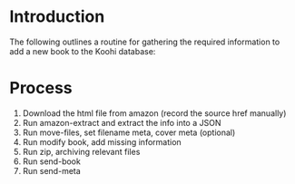 # Introduction
The following outlines a routine for gathering the required information to add a new book to the Koohi database:

# Process
1. Download the html file from amazon (record the source href manually)
2. Run amazon-extract and extract the info into a JSON
3. Run move-files, set filename meta, cover meta (optional)
4. Run modify book, add missing information
5. Run zip, archiving relevant files
6. Run send-book
7. Run send-meta
